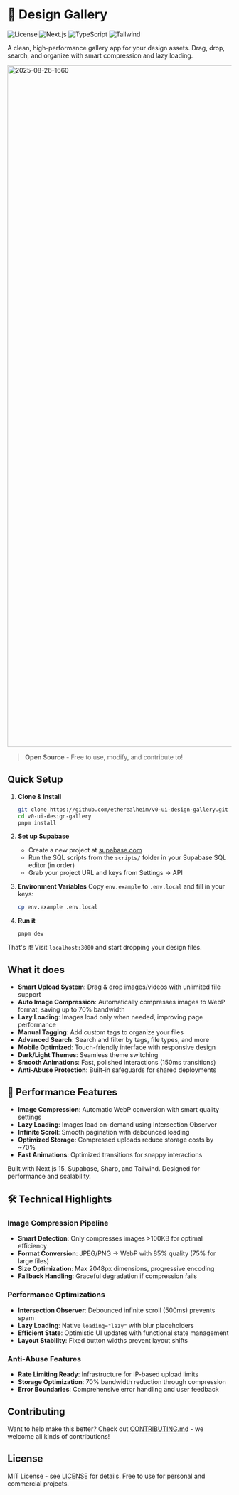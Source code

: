 # 🎨 Design Gallery

![License](https://img.shields.io/badge/license-MIT-blue.svg)
![Next.js](https://img.shields.io/badge/Next.js-15-black)
![TypeScript](https://img.shields.io/badge/TypeScript-5-blue)
![Tailwind](https://img.shields.io/badge/Tailwind-4-38bdf8)

A clean, high-performance gallery app for your design assets. Drag, drop, search, and organize with smart compression and lazy loading.

<img width="2954" height="1534" alt="2025-08-26-1660" src="https://github.com/user-attachments/assets/1fc08f02-daf6-45f8-a5b8-5fcf70dcce18" />

> **Open Source** - Free to use, modify, and contribute to!

## Quick Setup

1. **Clone & Install**
   ```bash
   git clone https://github.com/etherealheim/v0-ui-design-gallery.git
   cd v0-ui-design-gallery
   pnpm install
   ```

2. **Set up Supabase**
   - Create a new project at [supabase.com](https://supabase.com)
   - Run the SQL scripts from the `scripts/` folder in your Supabase SQL editor (in order)
   - Grab your project URL and keys from Settings → API

3. **Environment Variables**
   Copy `env.example` to `.env.local` and fill in your keys:
   ```bash
   cp env.example .env.local
   ```

4. **Run it**
   ```bash
   pnpm dev
   ```

That's it! Visit `localhost:3000` and start dropping your design files.

## What it does

- **Smart Upload System**: Drag & drop images/videos with unlimited file support
- **Auto Image Compression**: Automatically compresses images to WebP format, saving up to 70% bandwidth
- **Lazy Loading**: Images load only when needed, improving page performance
- **Manual Tagging**: Add custom tags to organize your files
- **Advanced Search**: Search and filter by tags, file types, and more
- **Mobile Optimized**: Touch-friendly interface with responsive design
- **Dark/Light Themes**: Seamless theme switching
- **Smooth Animations**: Fast, polished interactions (150ms transitions)
- **Anti-Abuse Protection**: Built-in safeguards for shared deployments

## 🚀 Performance Features

- **Image Compression**: Automatic WebP conversion with smart quality settings
- **Lazy Loading**: Images load on-demand using Intersection Observer
- **Infinite Scroll**: Smooth pagination with debounced loading
- **Optimized Storage**: Compressed uploads reduce storage costs by ~70%
- **Fast Animations**: Optimized transitions for snappy interactions

Built with Next.js 15, Supabase, Sharp, and Tailwind. Designed for performance and scalability.

## 🛠️ Technical Highlights

### Image Compression Pipeline
- **Smart Detection**: Only compresses images >100KB for optimal efficiency
- **Format Conversion**: JPEG/PNG → WebP with 85% quality (75% for large files)
- **Size Optimization**: Max 2048px dimensions, progressive encoding
- **Fallback Handling**: Graceful degradation if compression fails

### Performance Optimizations
- **Intersection Observer**: Debounced infinite scroll (500ms) prevents spam
- **Lazy Loading**: Native `loading="lazy"` with blur placeholders  
- **Efficient State**: Optimistic UI updates with functional state management
- **Layout Stability**: Fixed button widths prevent layout shifts

### Anti-Abuse Features
- **Rate Limiting Ready**: Infrastructure for IP-based upload limits
- **Storage Optimization**: 70% bandwidth reduction through compression
- **Error Boundaries**: Comprehensive error handling and user feedback

## Contributing

Want to help make this better? Check out [CONTRIBUTING.md](CONTRIBUTING.md) - we welcome all kinds of contributions!

## License

MIT License - see [LICENSE](LICENSE) for details. Free to use for personal and commercial projects.
